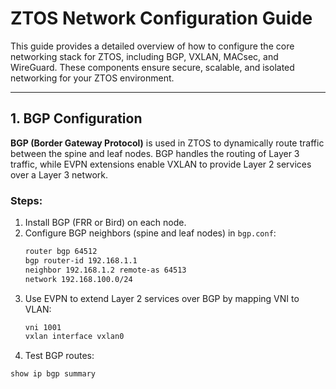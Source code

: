 # ZTOS Network Configuration Guide

This guide provides a detailed overview of how to configure the core networking stack for ZTOS, including BGP, VXLAN, MACsec, and WireGuard. These components ensure secure, scalable, and isolated networking for your ZTOS environment.

---

## 1. BGP Configuration

**BGP (Border Gateway Protocol)** is used in ZTOS to dynamically route traffic between the spine and leaf nodes. BGP handles the routing of Layer 3 traffic, while EVPN extensions enable VXLAN to provide Layer 2 services over a Layer 3 network.

### Steps:
1. Install BGP (FRR or Bird) on each node.
2. Configure BGP neighbors (spine and leaf nodes) in `bgp.conf`:
   ```bash
   router bgp 64512
   bgp router-id 192.168.1.1
   neighbor 192.168.1.2 remote-as 64513
   network 192.168.100.0/24
3. Use EVPN to extend Layer 2 services over BGP by mapping VNI to VLAN:
	```bash
	vni 1001
	vxlan interface vxlan0
4. Test BGP routes:
```bash
show ip bgp summary